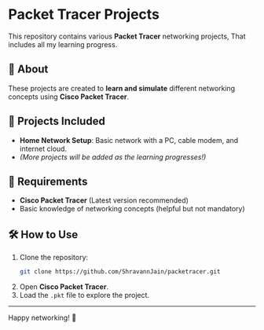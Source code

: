 # Packet Tracer Projects

This repository contains various **Packet Tracer** networking projects, That includes all my learning progress.

## 📌 About
These projects are created to **learn and simulate** different networking concepts using **Cisco Packet Tracer**.

## 🚀 Projects Included
- **Home Network Setup**: Basic network with a PC, cable modem, and internet cloud.
- *(More projects will be added as the learning progresses!)*

## 🔧 Requirements
- **Cisco Packet Tracer** (Latest version recommended)
- Basic knowledge of networking concepts (helpful but not mandatory)

## 🛠 How to Use
1. Clone the repository:
   ```bash
   git clone https://github.com/ShravannJain/packetracer.git
   ```
2. Open **Cisco Packet Tracer**.
3. Load the `.pkt` file to explore the project.
---
Happy networking! 🚀

